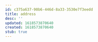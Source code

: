 ```yaml
---
id: c375a637-90b6-446d-8a33-3530e7f3eedd
title: address
desc: ''
updated: 1618573870640
created: 1618573870640
stub: true
---
```


